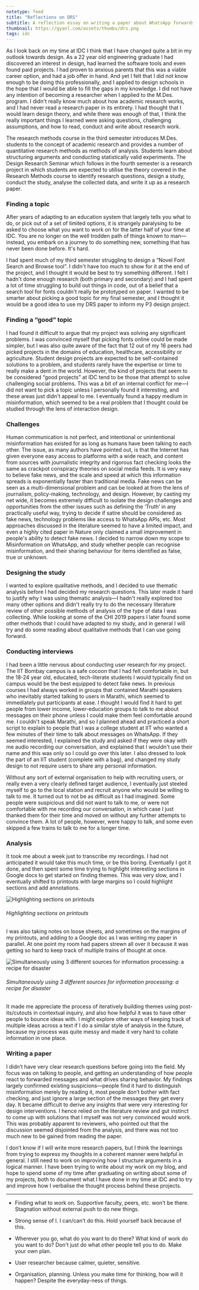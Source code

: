 ```yaml
---
notetype: feed
title: "Reflections on DRS"
subtitle: A reflection essay on writing a paper about WhatsApp forwards in my final semester at IDC.
thumbnail: https://gyanl.com/assets/thumbs/drs.png
tags: idc
---
```


As I look back on my time at IDC I think that I have changed quite a bit in my outlook towards design. As a 22 year old engineering graduate I had discovered an interest in design, had learned the software tools and even found paid projects. I had proven to anxious parents that this was a viable career option, and had a job offer in hand. And yet I felt that I did not know enough to be doing this professionally, and I applied to design schools in the hope that I would be able to fill the gaps in my knowledge. I did not have any intention of becoming a researcher when I applied to the M.Des. program. I didn't really know much about how academic research works, and I had never read a research paper in its entirety. I had thought that I would learn design theory, and while there was enough of that, I think the really important things I learned were asking questions, challenging assumptions, and how to read, conduct and write about research work.

The research methods course in the third semester introduces M.Des. students to the concept of academic research and provides a number of quantitative research methods as methods of analysis. Students learn about structuring arguments and conducting statistically valid experiments. The Design Research Seminar which follows in the fourth semester is a research project in which students are expected to utilise the theory covered in the Research Methods course to identify research questions, design a study, conduct the study, analyse the collected data, and write it up as a research paper.

### Finding a topic

After years of adapting to an education system that largely tells you what to do, or pick out of a set of limited options, it is strangely paralysing to be asked to choose what you want to work on for the latter half of your time at IDC. You are no longer on the well trodden path of things known to man—instead, you embark on a journey to do something new, something that has never been done before. It's hard.

I had spent much of my third semester struggling to design a “Novel Font Search and Browse tool”. I didn't have too much to show for it at the end of the project, and I thought it would be best to try something different. I felt I hadn't done enough research (both primary and secondary) and I had spent a lot of time struggling to build out things in code, out of a belief that a search tool for fonts couldn't really be prototyped on paper. I wanted to be smarter about picking a good topic for my final semester, and I thought it would be a good idea to use my DRS paper to inform my P3 design project.

### Finding a “good” topic

I had found it difficult to argue that my project was solving any significant problems. I was convinced myself that picking fonts online could be made simpler, but I was also quite aware of the fact that 12 out of my 16 peers had picked projects in the domains of education, healthcare, accessibility or agriculture. Student design projects are expected to be self-contained solutions to a problem, and students rarely have the expertise or time to really make a dent in the world. However, the kind of projects that seem to be considered “good projects” at IDC tend to be those that attempt to solve challenging social problems. This was a bit of an internal conflict for me—I did not want to pick a topic unless I personally found it interesting, and these areas just didn't appeal to me. I eventually found a happy medium in misinformation, which seemed to be a real problem that I thought could be studied through the lens of interaction design.

### Challenges

Human communication is not perfect, and intentional or unintentional misinformation has existed for as long as humans have been talking to each other. The issue, as many authors have pointed out, is that the Internet has given everyone easy access to platforms with a wide reach, and content from sources with journalistic integrity and rigorous fact checking looks the same as crackpot conspiracy theories on social media feeds. It is very easy to believe fake news, and the scale and speed at which this information spreads is exponentially faster than traditional media. Fake news can be seen as a multi-dimensional problem and can be looked at from the lens of journalism, policy-making, technology, and design. However, by casting my net wide, it becomes extremely difficult to isolate the design challenges and opportunities from the other issues such as defining the ‘Truth’ in any practically useful way, trying to decide if satire should be considered as fake news, technology problems like access to WhatsApp APIs, etc. Most approaches discussed in the literature seemed to have a limited impact, and even a highly cited paper in Nature only claimed a small improvement in people's ability to detect fake news. I decided to narrow down my scope to Misinformation on WhatsApp, and study whether people can recognise misinformation, and their sharing behaviour for items identified as false, true or unknown.

### Designing the study

I wanted to explore qualitative methods, and I decided to use thematic analysis before I had decided my research questions. This later made it hard to justify why I was using thematic analysis—I hadn't really explored too many other options and didn't really try to do the necessary literature review of other possible methods of analysis of the type of data I was collecting. While looking at some of the CHI 2019 papers I later found some other methods that I could have adapted to my study, and in general I will try and do some reading about qualitative methods that I can use going forward.

### Conducting interviews

I had been a little nervous about conducting user research for my project. The IIT Bombay campus is a safe cocoon that I had felt comfortable in, but the 18-24 year old, educated, tech-literate students I would typically find on campus would be the best equipped to detect fake news. In previous courses I had always worked in groups that contained Marathi speakers who inevitably started talking to users in Marathi, which seemed to immediately put participants at ease. I thought I would find it hard to get people from lower income, lower-education groups to talk to me about messages on their phone unless I could make them feel comfortable around me. I couldn't speak Marathi, and so I planned ahead and practiced a short script to explain to people that I was a college student at IIT who wanted a few minutes of their time to talk about messages on WhatsApp. If they seemed interested, I explained the study and asked if they were okay with me audio recording our conversation, and explained that I wouldn't use their name and this was only so I could go over this later. I also dressed to look the part of an IIT student (complete with a bag), and changed my study design to not require users to share any personal information.

Without any sort of external organisation to help with recruiting users, or really even a very clearly defined target audience, I eventually just steeled myself to go to the local station and recruit anyone who would be willing to talk to me. It turned out to not be as difficult as I had imagined. Some people were suspicious and did not want to talk to me, or were not comfortable with me recording our conversation, in which case I just thanked them for their time and moved on without any further attempts to convince them. A lot of people, however, were happy to talk, and some even skipped a few trains to talk to me for a longer time.

### Analysis

It took me about a week just to transcribe my recordings. I had not anticipated it would take this much time, or be this boring. Eventually I got it done, and then spent some time trying to highlight interesting sections in Google docs to get started on finding themes. This was very slow, and I eventually shifted to printouts with large margins so I could highlight sections and add annotations.

![Highlighting sections on printouts](https://gyanl.com/assets/drs-1.jpeg)

###### Highlighting sections on printouts

I was also taking notes on loose sheets, and sometimes on the margins of my printouts, and adding to a Google doc as I was writing my paper in parallel. At one point my room had papers strewn all over it because it was getting so hard to keep track of multiple trains of thought at once.

![Simultaneously using 3 different sources for information processing: a recipe for disaster](https://gyanl.com/assets/drs-2.jpeg)

###### Simultaneously using 3 different sources for information processing: a recipe for disaster

It made me appreciate the process of iteratively building themes using post-its/cutouts in contextual inquiry, and also how helpful it was to have other people to bounce ideas with. I might explore other ways of keeping track of multiple ideas across a text if I do a similar style of analysis in the future, because my process was quite messy and made it very hard to collate information in one place.

### Writing a paper

I didn’t have very clear research questions before going into the field. My focus was on talking to people, and getting an understanding of how people react to forwarded messages and what drives sharing behavior. My findings largely confirmed existing suspicions—people find it hard to distinguish misinformation merely by reading it, most people don’t bother with fact checking, and just ignore a large section of the messages they get every day. It became difficult to derive any insights that were very interesting for design interventions. I hence relied on the literature review and gut instinct to come up with solutions that I myself was not very convinced would work. This was probably apparent to reviewers, who pointed out that the discussion seemed disjointed from the analysis, and there was not too much new to be gained from reading the paper.

I don’t know if I will write more research papers, but I think the learnings from trying to express my thoughts in a coherent manner were helpful in general. I still need to work on improving how I structure arguments in a logical manner. I have been trying to write about my work on my blog, and hope to spend some of my time after graduating on writing about some of my projects, both to document what I have done in my time at IDC and to try and improve how I verbalise the thought process behind these projects.

* * *

-   Finding what to work on. Supportive faculty, peers, etc. won't be there. Stagnation without external push to do new things.

-   Strong sense of I. I can/can't do this. Hold yourself back because of this.

-   Wherever you go, what do you want to do there? What kind of work do you want to do? Don't just do what other people tell you to do. Make your own plan.

-   User researcher because calmer, quieter, sensitive.

-   Organisation, planning. Unless you make time for thinking, how will it happen? Despite the everyday-ness of things.
